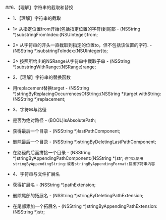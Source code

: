 ##6、【理解】字符串的截取和替换
* 1、【理解】字符串的截取
 * 1> 从指定位置from开始(包括指定位置的字符)到尾部
        - (NSString *)substringFromIndex:(NSUInteger)from;

 * 2> 从字符串的开头一直截取到指定的位置to，但不包括该位置的字符.
        - (NSString *)substringToIndex:(NSUInteger)to;

 * 3> 按照所给出的NSRange从字符串中截取子串
        - (NSString *)substringWithRange:(NSRange)range;



* 2、【理解】字符串的替换函数
 * 用replacement替换target
        - (NSString *)stringByReplacingOccurrencesOfString:(NSString *)target withString:(NSString *)replacement;

* 3、字符串与路径
 * 是否为绝对路径
        - (BOOL)isAbsolutePath;

 * 获得最后一个目录
        - (NSString *)lastPathComponent;

 * 删除最后一个目录
        - (NSString *)stringByDeletingLastPathComponent;

 * 在路径的后面拼接一个目录
        - (NSString *)stringByAppendingPathComponent:(NSString *)str;
  `也可以使用stringByAppendingString:或者stringByAppendingFormat:拼接字符串内容`
* 4、字符串与文件扩展名
 * 获得扩展名
        - (NSString *)pathExtension;
 * 删除尾部的拓展名
        - (NSString *)stringByDeletingPathExtension;

 * 在尾部添加一个拓展名
        - (NSString *)stringByAppendingPathExtension:(NSString *)str;



